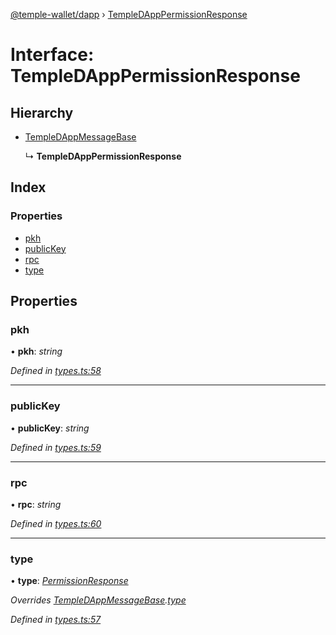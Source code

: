 [@temple-wallet/dapp](../README.md) › [TempleDAppPermissionResponse](templedapppermissionresponse.md)

# Interface: TempleDAppPermissionResponse

## Hierarchy

* [TempleDAppMessageBase](templedappmessagebase.md)

  ↳ **TempleDAppPermissionResponse**

## Index

### Properties

* [pkh](templedapppermissionresponse.md#pkh)
* [publicKey](templedapppermissionresponse.md#publickey)
* [rpc](templedapppermissionresponse.md#rpc)
* [type](templedapppermissionresponse.md#type)

## Properties

###  pkh

• **pkh**: *string*

*Defined in [types.ts:58](https://github.com/madfish-solutions/templewallet-dapp/blob/da1b569/src/types.ts#L58)*

___

###  publicKey

• **publicKey**: *string*

*Defined in [types.ts:59](https://github.com/madfish-solutions/templewallet-dapp/blob/da1b569/src/types.ts#L59)*

___

###  rpc

• **rpc**: *string*

*Defined in [types.ts:60](https://github.com/madfish-solutions/templewallet-dapp/blob/da1b569/src/types.ts#L60)*

___

###  type

• **type**: *[PermissionResponse](../enums/templedappmessagetype.md#permissionresponse)*

*Overrides [TempleDAppMessageBase](templedappmessagebase.md).[type](templedappmessagebase.md#type)*

*Defined in [types.ts:57](https://github.com/madfish-solutions/templewallet-dapp/blob/da1b569/src/types.ts#L57)*
